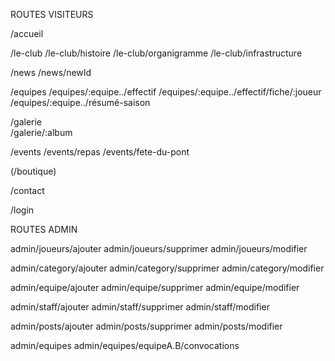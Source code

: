 ROUTES VISITEURS

/accueil

/le-club
/le-club/histoire
/le-club/organigramme
/le-club/infrastructure

/news
/news/newId

/equipes
/equipes/:equipe../effectif
/equipes/:equipe../effectif/fiche/:joueur
/equipes/:equipe../résumé-saison

/galerie                            
/galerie/:album

/events
/events/repas
/events/fete-du-pont

(/boutique)

/contact

/login

ROUTES ADMIN            

admin/joueurs/ajouter
admin/joueurs/supprimer
admin/joueurs/modifier

admin/category/ajouter
admin/category/supprimer
admin/category/modifier

admin/equipe/ajouter
admin/equipe/supprimer
admin/equipe/modifier

admin/staff/ajouter
admin/staff/supprimer
admin/staff/modifier

admin/posts/ajouter
admin/posts/supprimer
admin/posts/modifier

admin/equipes
admin/equipes/equipeA.B/convocations

